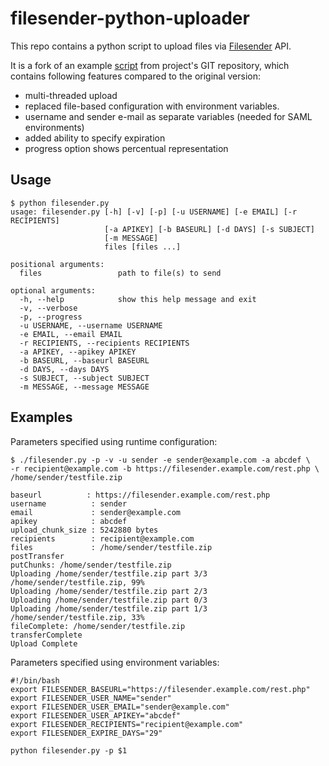# filesender-python-uploader

This repo contains a python script to upload files via [Filesender](https://filesender.org/) API.

It is a fork of an example [script](https://github.com/filesender/filesender/blob/893286587656d4bb7c413cbd4c40fca59f710e09/scripts/client/filesender.py) from project's GIT repository, which contains following features compared to the original version:
- multi-threaded upload
- replaced file-based configuration with environment variables.
- username and sender e-mail as separate variables (needed for SAML environments)
- added ability to specify expiration
- progress option shows percentual representation

## Usage

```
$ python filesender.py
usage: filesender.py [-h] [-v] [-p] [-u USERNAME] [-e EMAIL] [-r RECIPIENTS]
                     [-a APIKEY] [-b BASEURL] [-d DAYS] [-s SUBJECT]
                     [-m MESSAGE]
                     files [files ...]

positional arguments:
  files                 path to file(s) to send

optional arguments:
  -h, --help            show this help message and exit
  -v, --verbose
  -p, --progress
  -u USERNAME, --username USERNAME
  -e EMAIL, --email EMAIL
  -r RECIPIENTS, --recipients RECIPIENTS
  -a APIKEY, --apikey APIKEY
  -b BASEURL, --baseurl BASEURL
  -d DAYS, --days DAYS
  -s SUBJECT, --subject SUBJECT
  -m MESSAGE, --message MESSAGE

```

## Examples
Parameters specified using runtime configuration:

```
$ ./filesender.py -p -v -u sender -e sender@example.com -a abcdef \
-r recipient@example.com -b https://filesender.example.com/rest.php \
/home/sender/testfile.zip

baseurl          : https://filesender.example.com/rest.php
username          : sender
email             : sender@example.com
apikey            : abcdef
upload_chunk_size : 5242880 bytes
recipients        : recipient@example.com
files             : /home/sender/testfile.zip
postTransfer
putChunks: /home/sender/testfile.zip
Uploading /home/sender/testfile.zip part 3/3
/home/sender/testfile.zip, 99%
Uploading /home/sender/testfile.zip part 2/3
Uploading /home/sender/testfile.zip part 0/3
Uploading /home/sender/testfile.zip part 1/3
/home/sender/testfile.zip, 33%
fileComplete: /home/sender/testfile.zip
transferComplete
Upload Complete
```

Parameters specified using environment variables:
```
#!/bin/bash
export FILESENDER_BASEURL="https://filesender.example.com/rest.php"
export FILESENDER_USER_NAME="sender"
export FILESENDER_USER_EMAIL="sender@example.com"
export FILESENDER_USER_APIKEY="abcdef"
export FILESENDER_RECIPIENTS="recipient@example.com"
export FILESENDER_EXPIRE_DAYS="29"

python filesender.py -p $1
````
